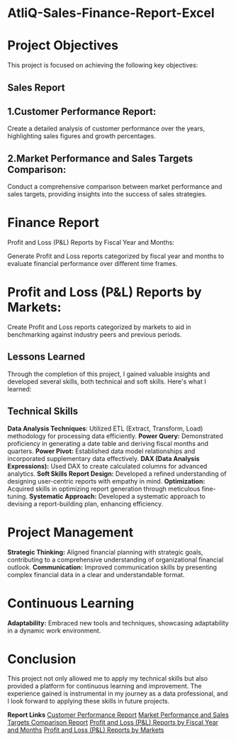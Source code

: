# AtliQ-Sales-Finance-Report-Excel

# Project Objectives
This project is focused on achieving the following key objectives:

## Sales Report
## 1.Customer Performance Report:

Create a detailed analysis of customer performance over the years, highlighting sales figures and growth percentages.
## 2.Market Performance and Sales Targets Comparison:

Conduct a comprehensive comparison between market performance and sales targets, providing insights into the success of sales strategies.
# Finance Report
Profit and Loss (P&L) Reports by Fiscal Year and Months:

Generate Profit and Loss reports categorized by fiscal year and months to evaluate financial performance over different time frames.
# Profit and Loss (P&L) Reports by Markets:

Create Profit and Loss reports categorized by markets to aid in benchmarking against industry peers and previous periods.
## Lessons Learned
Through the completion of this project, I gained valuable insights and developed several skills, both technical and soft skills. Here's what I learned:

## Technical Skills
**Data Analysis Techniques**: Utilized ETL (Extract, Transform, Load) methodology for processing data efficiently.
**Power Query:** Demonstrated proficiency in generating a date table and deriving fiscal months and quarters.
**Power Pivot:** Established data model relationships and incorporated supplementary data effectively.
**DAX (Data Analysis Expressions):** Used DAX to create calculated columns for advanced analytics.
**Soft Skills**
**Report Design:** Developed a refined understanding of designing user-centric reports with empathy in mind.
**Optimization:** Acquired skills in optimizing report generation through meticulous fine-tuning.
**Systematic Approach:** Developed a systematic approach to devising a report-building plan, enhancing efficiency.
# Project Management
**Strategic Thinking:** Aligned financial planning with strategic goals, contributing to a comprehensive understanding of organizational financial outlook.
**Communication:** Improved communication skills by presenting complex financial data in a clear and understandable format.
# Continuous Learning
**Adaptability:** Embraced new tools and techniques, showcasing adaptability in a dynamic work environment.
# Conclusion
This project not only allowed me to apply my technical skills but also provided a platform for continuous learning and improvement. The experience gained is instrumental in my journey as a data professional, and I look forward to applying these skills in future projects.

**Report Links**
[Customer Performance Report](url)
[Market Performance and Sales Targets Comparison Report](url)
[Profit and Loss (P&L) Reports by Fiscal Year and Months](url)
[Profit and Loss (P&L) Reports by Markets](url)

